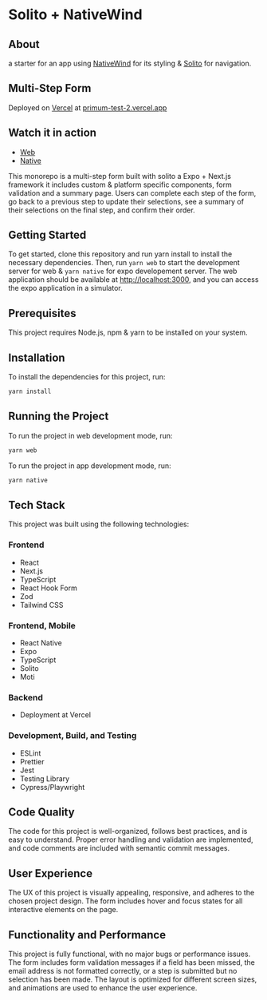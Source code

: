 # Solito + NativeWind

## About

 a starter for an  app using [NativeWind](https://nativewind.dev) for its styling & [Solito](https://solito.dev) for navigation.

## Multi-Step Form

Deployed on [Vercel](https://vercel.com/) at [primum-test-2.vercel.app](https://primum2-test-solito-next.vercel.app/)

## Watch it in action

* [Web](https://youtu.be/sJ5tNp03sEY)
* [Native](https://youtu.be/XnU242a7s3k)

This monorepo is a multi-step form built with solito a Expo + Next.js framework it includes custom & platform specific components, form validation and a summary page. Users can complete each step of the form, go back to a previous step to update their selections, see a summary of their selections on the final step, and confirm their order.

## Getting Started

To get started, clone this repository and run yarn install to install the necessary dependencies. Then, run `yarn web` to start the development server for web & `yarn native` for expo developement server. The web application should be available at <http://localhost:3000>, and you can access the expo application in a simulator.

## Prerequisites

This project requires Node.js, npm & yarn to be installed on your system.

## Installation

To install the dependencies for this project, run:

```bash
yarn install
```

## Running the Project

To run the project in web development mode, run:

```bash
yarn web
```

To run the project in app development mode, run:

```bash
yarn native
```

## Tech Stack

This project was built using the following technologies:

### Frontend

* React
* Next.js
* TypeScript
* React Hook Form
* Zod
* Tailwind CSS

### Frontend, Mobile

* React Native
* Expo
* TypeScript
* Solito
* Moti

### Backend

* Deployment at Vercel

### Development, Build, and Testing

* ESLint
* Prettier
* Jest
* Testing Library
* Cypress/Playwright

## Code Quality

The code for this project is well-organized, follows best practices, and is easy to understand. Proper error handling and validation are implemented, and code comments are included with semantic commit messages.

## User Experience

The UX of this project is visually appealing, responsive, and adheres to the chosen project design. The form includes hover and focus states for all interactive elements on the page.

## Functionality and Performance

This project is fully functional, with no major bugs or performance issues. The form includes form validation messages if a field has been missed, the email address is not formatted correctly, or a step is submitted but no selection has been made. The layout is optimized for different screen sizes, and animations are used to enhance the user experience.

